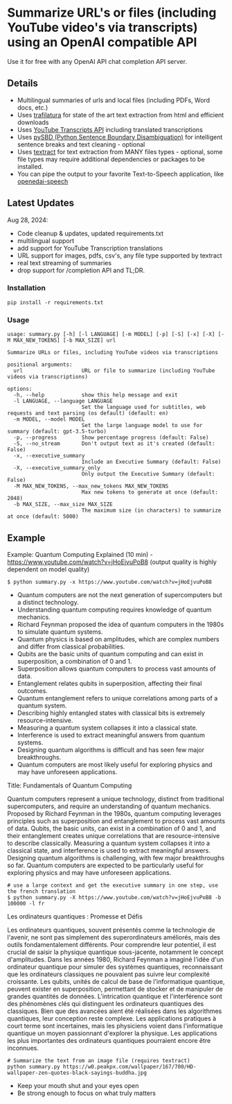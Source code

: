 # Summarize URL's or files (including YouTube video's via transcripts) using an OpenAI compatible API

Use it for free with any OpenAI API chat completion API server.

## Details

- Multilingual summaries of urls and local files (including PDFs, Word docs, etc.)
- Uses [trafilatura](https://github.com/adbar/trafilatura) for state of the art text extraction from html and efficient downloads
- Uses [YouTube Transcripts API](https://github.com/jdepoix/youtube-transcript-api) including translated transcriptions
- Uses [pySBD (Python Sentence Boundary Disambiguation)](https://github.com/nipunsadvilkar/pySBD) for intelligent sentence breaks and text cleaning - optional
- Uses [textract](https://github.com/deanmalmgren/textract) for text extraction from MANY files types - optional, some file types may require additional dependencies or packages to be installed.
- You can pipe the output to your favorite Text-to-Speech application, like [openedai-speech](https://github.com/matatonic/openedai-speech)

## Latest Updates

Aug 28, 2024:
- Code cleanup & updates, updated requirements.txt
- multilingual support
- add support for YouTube Transcription translations
- URL support for images, pdfs, csv's, any file type supported by textract
- real text streaming of summaries
- drop support for /completion API and TL;DR.

### Installation

```
pip install -r requirements.txt
```

### Usage

```
usage: summary.py [-h] [-l LANGUAGE] [-m MODEL] [-p] [-S] [-x] [-X] [-M MAX_NEW_TOKENS] [-b MAX_SIZE] url

Summarize URLs or files, including YouTube videos via transcriptions

positional arguments:
  url                   URL or file to summarize (including YouTube videos via transcriptions)

options:
  -h, --help            show this help message and exit
  -l LANGUAGE, --language LANGUAGE
                        Set the language used for subtitles, web requests and text parsing (os default) (default: en)
  -m MODEL, --model MODEL
                        Set the large language model to use for summary (default: gpt-3.5-turbo)
  -p, --progress        Show percentage progress (default: False)
  -S, --no_stream       Don't output text as it's created (default: False)
  -x, --executive_summary
                        Include an Executive Summary (default: False)
  -X, --executive_summary_only
                        Only output the Executive Summary (default: False)
  -M MAX_NEW_TOKENS, --max_new_tokens MAX_NEW_TOKENS
                        Max new tokens to generate at once (default: 2048)
  -b MAX_SIZE, --max_size MAX_SIZE
                        The maximum size (in characters) to summarize at once (default: 5000)
```

## Example

Example: Quantum Computing Explained (10 min) - https://www.youtube.com/watch?v=jHoEjvuPoB8
(output quality is highly dependent on model quality)

```
$ python summary.py -x https://www.youtube.com/watch?v=jHoEjvuPoB8
```
 - Quantum computers are not the next generation of supercomputers but a distinct technology.
- Understanding quantum computing requires knowledge of quantum mechanics.
- Richard Feynman proposed the idea of quantum computers in the 1980s to simulate quantum systems.
- Quantum physics is based on amplitudes, which are complex numbers and differ from classical probabilities.
- Qubits are the basic units of quantum computing and can exist in superposition, a combination of 0 and 1.
- Superposition allows quantum computers to process vast amounts of data.
- Entanglement relates qubits in superposition, affecting their final outcomes.
 - Quantum entanglement refers to unique correlations among parts of a quantum system.
- Describing highly entangled states with classical bits is extremely resource-intensive.
- Measuring a quantum system collapses it into a classical state.
- Interference is used to extract meaningful answers from quantum systems.
- Designing quantum algorithms is difficult and has seen few major breakthroughs.
- Quantum computers are most likely useful for exploring physics and may have unforeseen applications.



Title: Fundamentals of Quantum Computing

Quantum computers represent a unique technology, distinct from traditional supercomputers, and require an understanding of quantum mechanics. Proposed by Richard Feynman in the 1980s, quantum computing leverages principles such as superposition and entanglement to process vast amounts of data. Qubits, the basic units, can exist in a combination of 0 and 1, and their entanglement creates unique correlations that are resource-intensive to describe classically. Measuring a quantum system collapses it into a classical state, and interference is used to extract meaningful answers. Designing quantum algorithms is challenging, with few major breakthroughs so far. Quantum computers are expected to be particularly useful for exploring physics and may have unforeseen applications.

```
# use a large context and get the executive summary in one step, use the french translation
$ python summary.py -X https://www.youtube.com/watch?v=jHoEjvuPoB8 -b 100000 -l fr
```

 Les ordinateurs quantiques : Promesse et Défis

Les ordinateurs quantiques, souvent présentés comme la technologie de l'avenir, ne sont pas simplement des superordinateurs améliorés, mais des outils fondamentalement différents. Pour comprendre leur potentiel, il est crucial de saisir la physique quantique sous-jacente, notamment le concept d'amplitudes. Dans les années 1980, Richard Feynman a imaginé l'idée d'un ordinateur quantique pour simuler des systèmes quantiques, reconnaissant que les ordinateurs classiques ne pouvaient pas suivre leur complexité croissante. Les qubits, unités de calcul de base de l'informatique quantique, peuvent exister en superposition, permettant de stocker et de manipuler de grandes quantités de données. L'intrication quantique et l'interférence sont des phénomènes clés qui distinguent les ordinateurs quantiques des classiques. Bien que des avancées aient été réalisées dans les algorithmes quantiques, leur conception reste complexe. Les applications pratiques à court terme sont incertaines, mais les physiciens voient dans l'informatique quantique un moyen passionnant d'explorer la physique. Les applications les plus importantes des ordinateurs quantiques pourraient encore être inconnues.

```
# Summarize the text from an image file (requires textract)
python summary.py https://w0.peakpx.com/wallpaper/167/700/HD-wallpaper-zen-quotes-black-sayings-buddha.jpg 
```

- Keep your mouth shut and your eyes open
- Be strong enough to focus on what truly matters
